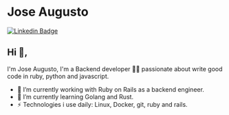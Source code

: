 # Jose Augusto
[![Linkedin Badge](https://img.shields.io/badge/-Jose_Augusto-blue?style=flat-square&logo=Linkedin&logoColor=white&linkhttps://www.linkedin.com/in/joseaugustodev/)](https://www.linkedin.com/in/joseaugustodev/)
## Hi 👋, 
I'm Jose Augusto, I'm a Backend developer 👨‍💻 passionate about write good code in ruby, python and javascript.

- 🔭 I’m currently working with Ruby on Rails as a backend engineer.
- 🌱 I’m currently learning Golang and Rust.
- ⚡ Technologies i use daily: Linux, Docker, git, ruby and rails.
